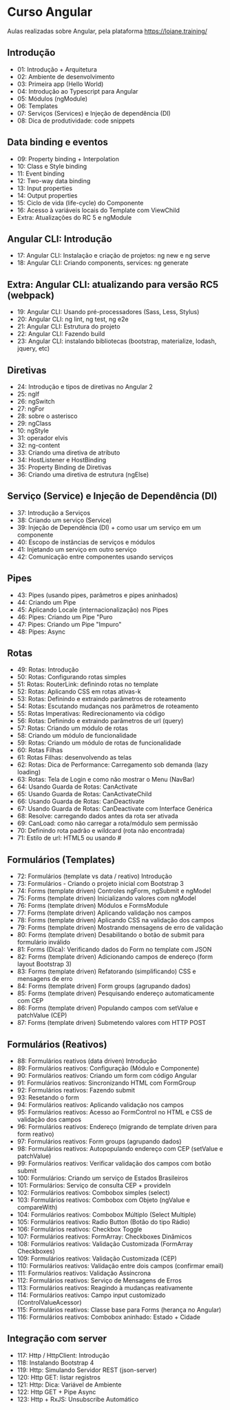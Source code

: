 # Curso Angular
Aulas realizadas sobre Angular, pela plataforma https://loiane.training/

## Introdução
- 01: Introdução + Arquitetura
- 02: Ambiente de desenvolvimento
- 03: Primeira app (Hello World)
- 04: Introdução ao Typescript para Angular
- 05: Módulos (ngModule)
- 06: Templates
- 07: Serviços (Services) e Injeção de dependência (DI)
- 08: Dica de produtividade: code snippets

## Data binding e eventos
- 09: Property binding + Interpolation
- 10: Class e Style binding
- 11: Event binding
- 12: Two-way data binding
- 13: Input properties
- 14: Output properties
- 15: Ciclo de vida (life-cycle) do Componente
- 16: Acesso à variáveis locais do Template com ViewChild
- Extra: Atualizações do RC 5 e ngModule

## Angular CLI: Introdução
- 17: Angular CLI: Instalação e criação de projetos: ng new e ng serve
- 18: Angular CLI: Criando components, services: ng generate

## Extra: Angular CLI: atualizando para versão RC5 (webpack)
- 19: Angular CLI: Usando pré-processadores (Sass, Less, Stylus)
- 20: Angular CLI: ng lint, ng test, ng e2e
- 21: Angular CLI: Estrutura do projeto
- 22: Angular CLI: Fazendo build
- 23: Angular CLI: instalando bibliotecas (bootstrap, materialize, lodash, jquery, etc)

## Diretivas
- 24: Introdução e tipos de diretivas no Angular 2
- 25: ngIf
- 26: ngSwitch
- 27: ngFor
- 28: sobre o asterisco
- 29: ngClass
- 10: ngStyle
- 31: operador elvis
- 32: ng-content
- 33: Criando uma diretiva de atributo
- 34: HostListener e HostBinding
- 35: Property Binding de Diretivas
- 36: Criando uma diretiva de estrutura (ngElse)

## Serviço (Service) e Injeção de Dependência (DI)
- 37: Introdução a Serviços
- 38: Criando um serviço (Service)
- 39: Injeção de Dependência (DI) + como usar um serviço em um componente
- 40: Escopo de instâncias de serviços e módulos
- 41: Injetando um serviço em outro serviço
- 42: Comunicação entre componentes usando serviços

## Pipes
- 43: Pipes (usando pipes, parâmetros e pipes aninhados)
- 44: Criando um Pipe
- 45: Aplicando Locale (internacionalização) nos Pipes
- 46: Pipes: Criando um Pipe "Puro
- 47: Pipes: Criando um Pipe "Impuro"
- 48: Pipes: Async

## Rotas
- 49: Rotas: Introdução
- 50: Rotas: Configurando rotas simples
- 51: Rotas: RouterLink: definindo rotas no template
- 52: Rotas: Aplicando CSS em rotas ativas-k
- 53: Rotas: Definindo e extraindo parâmetros de roteamento
- 54: Rotas: Escutando mudanças nos parâmetros de roteamento
- 55: Rotas Imperativas: Redirecionamento via código
- 56: Rotas: Definindo e extraindo parâmetros de url (query)
- 57: Rotas: Criando um módulo de rotas
- 58: Criando um módulo de funcionalidade
- 59: Rotas: Criando um módulo de rotas de funcionalidade
- 60: Rotas Filhas
- 61: Rotas Filhas: desenvolvendo as telas
- 62: Rotas: Dica de Performance: Carregamento sob demanda (lazy loading)
- 63: Rotas: Tela de Login e como não mostrar o Menu (NavBar)
- 64: Usando Guarda de Rotas: CanActivate
- 65: Usando Guarda de Rotas: CanActivateChild
- 66: Usando Guarda de Rotas: CanDeactivate
- 67: Usando Guarda de Rotas: CanDeactivate com Interface Genérica
- 68: Resolve: carregando dados antes da rota ser ativada
- 69: CanLoad: como não carregar a rota/módulo sem permissão
- 70: Definindo rota padrão e wildcard (rota não encontrada)
- 71: Estilo de url: HTML5 ou usando #

## Formulários (Templates)
- 72: Formulários (template vs data / reativo) Introdução
- 73: Formulários - Criando o projeto inicial com Bootstrap 3
- 74: Forms (template driven) Controles ngForm, ngSubmit e ngModel
- 75: Forms (template driven) Inicializando valores com ngModel
- 76: Forms (template driven) Módulos e FormsModule
- 77: Forms (template driven) Aplicando validação nos campos
- 78: Forms (template driven) Aplicando CSS na validação dos campos
- 79: Forms (template driven) Mostrando mensagens de erro de validação
- 80: Forms (template driven) Desabilitando o botão de submit para formulário inválido
- 81: Forms (Dica): Verificando dados do Form no template com JSON
- 82: Forms (template driven) Adicionando campos de endereço (form layout Bootstrap 3)
- 83: Forms (template driven) Refatorando (simplificando) CSS e mensagens de erro
- 84: Forms (template driven) Form groups (agrupando dados)
- 85: Forms (template driven) Pesquisando endereço automaticamente com CEP
- 86: Forms (template driven) Populando campos com setValue e patchValue (CEP)
- 87: Forms (template driven) Submetendo valores com HTTP POST

## Formulários (Reativos)
- 88: Formulários reativos (data driven) Introdução
- 89: Formulários reativos: Configuração (Módulo e Componente)
- 90: Formulários reativos: Criando um form com código Angular
- 91: Formulários reativos: Sincronizando HTML com FormGroup
- 92: Formulários reativos: Fazendo submit
- 93: Resetando o form
- 94: Formulários reativos: Aplicando validação nos campos
- 95: Formulários reativos: Acesso ao FormControl no HTML e CSS de validação dos campos
- 96: Formulários reativos: Endereço (migrando de template driven para form reativo)
- 97: Formulários reativos: Form groups (agrupando dados)
- 98: Formulários reativos: Autopopulando endereço com CEP (setValue e patchValue)
- 99: Formulários reativos: Verificar validação dos campos com botão submit
- 100: Formulários: Criando um serviço de Estados Brasileiros
- 101: Formulários: Serviço de consulta CEP + provideIn
- 102: Formulários reativos: Combobox simples (select)
- 103: Formulários reativos: Combobox com Objeto (ngValue e compareWith)
- 104: Formulários reativos: Combobox Múltiplo (Select Multiple)
- 105: Formulários reativos: Radio Button (Botão do tipo Rádio)
- 106: Formulários reativos: Checkbox Toggle
- 107: Formulários reativos: FormArray: Checkboxes Dinâmicos
- 108: Formulários reativos: Validação Customizada (FormArray Checkboxes)
- 109: Formulários reativos: Validação Customizada (CEP)
- 110: Formulários reativos: Validação entre dois campos (confirmar email)
- 111: Formulários reativos: Validação Assíncrona
- 112: Formulários reativos: Serviço de Mensagens de Erros
- 113: Formulários reativos: Reagindo à mudanças reativamente
- 114: Formulários reativos: Campo input customizado (ControlValueAcessor)
- 115: Formulários reativos: Classe base para Forms (herança no Angular)
- 116: Formulários reativos: Combobox aninhado: Estado + Cidade

## Integração com server
- 117: Http / HttpClient: Introdução
- 118: Instalando Bootstrap 4
- 119: Http: Simulando Servidor REST (json-server)
- 120: Http GET: listar registros
- 121: Http: Dica: Variável de Ambiente
- 122: Http GET + Pipe Async
- 123: Http + RxJS: Unsubscribe Automático
